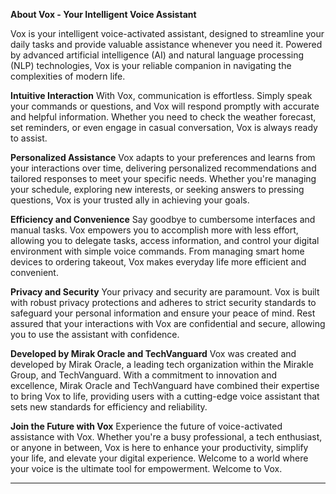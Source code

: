 
**About Vox - Your Intelligent Voice Assistant**

Vox is your intelligent voice-activated assistant, designed to streamline your daily tasks and provide valuable assistance whenever you need it. Powered by advanced artificial intelligence (AI) and natural language processing (NLP) technologies, Vox is your reliable companion in navigating the complexities of modern life.

**Intuitive Interaction**
With Vox, communication is effortless. Simply speak your commands or questions, and Vox will respond promptly with accurate and helpful information. Whether you need to check the weather forecast, set reminders, or even engage in casual conversation, Vox is always ready to assist.

**Personalized Assistance**
Vox adapts to your preferences and learns from your interactions over time, delivering personalized recommendations and tailored responses to meet your specific needs. Whether you're managing your schedule, exploring new interests, or seeking answers to pressing questions, Vox is your trusted ally in achieving your goals.

**Efficiency and Convenience**
Say goodbye to cumbersome interfaces and manual tasks. Vox empowers you to accomplish more with less effort, allowing you to delegate tasks, access information, and control your digital environment with simple voice commands. From managing smart home devices to ordering takeout, Vox makes everyday life more efficient and convenient.

**Privacy and Security**
Your privacy and security are paramount. Vox is built with robust privacy protections and adheres to strict security standards to safeguard your personal information and ensure your peace of mind. Rest assured that your interactions with Vox are confidential and secure, allowing you to use the assistant with confidence.

**Developed by Mirak Oracle and TechVanguard**
Vox was created and developed by Mirak Oracle, a leading tech organization within the Mirakle Group, and TechVanguard. With a commitment to innovation and excellence, Mirak Oracle and TechVanguard have combined their expertise to bring Vox to life, providing users with a cutting-edge voice assistant that sets new standards for efficiency and reliability.

**Join the Future with Vox**
Experience the future of voice-activated assistance with Vox. Whether you're a busy professional, a tech enthusiast, or anyone in between, Vox is here to enhance your productivity, simplify your life, and elevate your digital experience. Welcome to a world where your voice is the ultimate tool for empowerment. Welcome to Vox.

---

